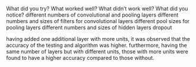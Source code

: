 What did you try? What worked well? What didn’t work well? What did you notice?
different numbers of convolutional and pooling layers
different numbers and sizes of filters for convolutional layers
different pool sizes for pooling layers
different numbers and sizes of hidden layers
dropout

having added one additional layer with more units, it was observed that the accuracy of the testing and algorithm was higher.
furthermore, having the same number of layers but with different units, those with more units were found to have a higher accuracy compared to those without. 
